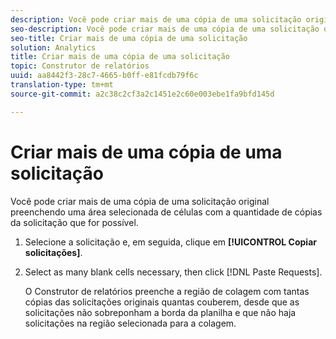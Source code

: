 ```yaml
---
description: Você pode criar mais de uma cópia de uma solicitação original preenchendo uma área selecionada de células com a quantidade de cópias da solicitação que for possível.
seo-description: Você pode criar mais de uma cópia de uma solicitação original preenchendo uma área selecionada de células com a quantidade de cópias da solicitação que for possível.
seo-title: Criar mais de uma cópia de uma solicitação
solution: Analytics
title: Criar mais de uma cópia de uma solicitação
topic: Construtor de relatórios
uuid: aa8442f3-28c7-4665-b0ff-e81fcdb79f6c
translation-type: tm+mt
source-git-commit: a2c38c2cf3a2c1451e2c60e003ebe1fa9bfd145d

---
```



# Criar mais de uma cópia de uma solicitação

Você pode criar mais de uma cópia de uma solicitação original preenchendo uma área selecionada de células com a quantidade de cópias da solicitação que for possível.

1. Selecione a solicitação e, em seguida, clique em **[!UICONTROL Copiar solicitações]**.
1. Select as many blank cells necessary, then click [!DNL Paste Requests].

   O Construtor de relatórios preenche a região de colagem com tantas cópias das solicitações originais quantas couberem, desde que as solicitações não sobreponham a borda da planilha e que não haja solicitações na região selecionada para a colagem.
